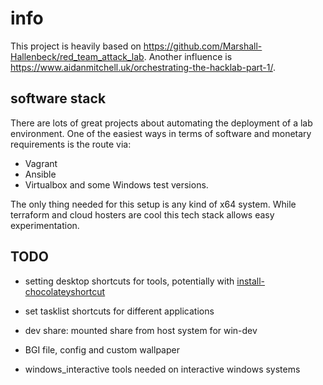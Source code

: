 # info
This project is heavily based on https://github.com/Marshall-Hallenbeck/red_team_attack_lab.
Another influence is https://www.aidanmitchell.uk/orchestrating-the-hacklab-part-1/.

## software stack
There are lots of great projects about automating the deployment of a lab environment. One of the easiest ways in terms of software and monetary requirements is the route via:
- Vagrant
- Ansible
- Virtualbox
and some Windows test versions.

The only thing needed for this setup is any kind of x64 system. While terraform and cloud hosters are cool this tech stack allows easy experimentation. 

## TODO
- setting desktop shortcuts for tools, potentially with [install-chocolateyshortcut](https://docs.chocolatey.org/en-us/create/functions/install-chocolateyshortcut)
- set tasklist shortcuts for different applications
- dev share: mounted share from host system for win-dev
- BGI file, config and custom wallpaper


- windows_interactive tools needed on interactive windows systems

